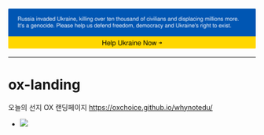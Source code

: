 [![](https://raw.githubusercontent.com/vshymanskyy/StandWithUkraine/main/banner2-direct.svg)](https://github.com/vshymanskyy/StandWithUkraine/blob/main/docs/README.md)

---

# ox-landing
오늘의 선지 OX 랜딩페이지
https://oxchoice.github.io/whynotedu/


- <img src="https://latex.codecogs.com/gif.latex?O_t=\text { Onset event at time bin } t " />
